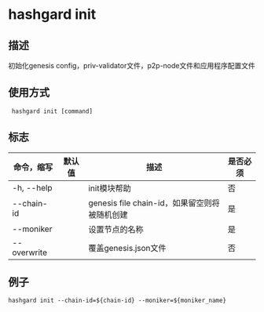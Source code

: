 # hashgard init

## 描述

初始化genesis config，priv-validator文件，p2p-node文件和应用程序配置文件

## 使用方式

```
 hashgard init [command]
```

## 标志

| 命令，缩写  | 默认值 | 描述                                          | 是否必须 |
| ----------- | ------ | --------------------------------------------- | -------- |
| -h, --help  |        | init模块帮助                                  | 否       |
| --chain-id  |        | genesis file chain-id，如果留空则将被随机创建 | 是       |
| --moniker   |        | 设置节点的名称                                | 是       |
| --overwrite |        | 覆盖genesis.json文件                          | 否       |

## 例子

`hashgard init --chain-id=${chain-id} --moniker=${moniker_name}`

